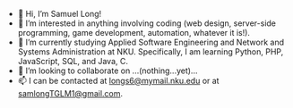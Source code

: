 - 👋 Hi, I’m Samuel Long!
- 👀 I’m interested in anything involving coding (web design, server-side programming, game development, automation, whatever it is!).
- 🌱 I’m currently studying Applied Software Engineering and Network and Systems Administration at NKU. Specifically, I am learning Python, PHP, JavaScript, SQL, and Java, C.
- 💞️ I’m looking to collaborate on ...(nothing...yet)...
- 📫 I can be contacted at longs6@mymail.nku.edu or at samlongTGLM1@gmail.com.

<!---
TheDeathMuffin/TheDeathMuffin is a ✨ special ✨ repository because its `README.md` (this file) appears on your GitHub profile.
You can click the Preview link to take a look at your changes.
--->
